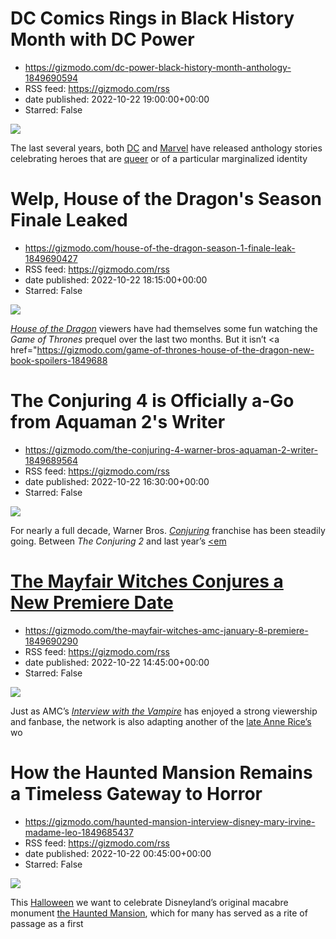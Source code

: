 # DC Comics Rings in Black History Month with DC Power
 - https://gizmodo.com/dc-power-black-history-month-anthology-1849690594
 - RSS feed: https://gizmodo.com/rss
 - date published: 2022-10-22 19:00:00+00:00
 - Starred: False

<img src="https://i.kinja-img.com/gawker-media/image/upload/s--m6NV3zoz--/c_fit,fl_progressive,q_80,w_636/d8baad5289dca7c67232b4be14aea97d.jpg" /><p>The last several years, both <a href="https://gizmodo.com/io9/comics/dc-comics">DC</a> and <a href="https://gizmodo.com/io9/comics/marvel">Marvel</a> have released anthology stories celebrating heroes that are <a href="https://gizmodo.com/dc-pride-anthology-2022-kevin-conroy-batman-lgbtq-1848788702">queer</a> or of a particular marginalized identity

# Welp, House of the Dragon's Season Finale Leaked
 - https://gizmodo.com/house-of-the-dragon-season-1-finale-leak-1849690427
 - RSS feed: https://gizmodo.com/rss
 - date published: 2022-10-22 18:15:00+00:00
 - Starred: False

<img src="https://i.kinja-img.com/gawker-media/image/upload/s--fsE0Y_8L--/c_fit,fl_progressive,q_80,w_636/bef654fc814915cc7c5af1fc3486d23b.jpg" /><p><a href="https://gizmodo.com/matt-smith-daemon-targaryen-evil-sexy-internet-boyfrien-1849679625"><em>House of the Dragon</em></a><em> </em>viewers have had themselves some fun watching the <em>Game of Thrones </em>prequel over the last two months. But it isn’t <a href="https://gizmodo.com/game-of-thrones-house-of-the-dragon-new-book-spoilers-1849688

# The Conjuring 4 is Officially a-Go from Aquaman 2's Writer
 - https://gizmodo.com/the-conjuring-4-warner-bros-aquaman-2-writer-1849689564
 - RSS feed: https://gizmodo.com/rss
 - date published: 2022-10-22 16:30:00+00:00
 - Starred: False

<img src="https://i.kinja-img.com/gawker-media/image/upload/s--AN1k35rF--/c_fit,fl_progressive,q_80,w_636/b49a53d6330822b2962fc313f8951344.jpg" /><p>For nearly a full decade, Warner Bros. <a href="https://gizmodo.com/dc-horrors-the-conjuring-comic-expands-another-chapter-1847050505"><em>Conjuring</em></a><em> </em>franchise has been steadily going. Between <em>The Conjuring 2 </em>and last year’s <a href="https://gizmodo.com/the-final-conjuring-3-trailer-manages-to-make-even-a-cl-1847012193"><em

# The Mayfair Witches Conjures a New Premiere Date
 - https://gizmodo.com/the-mayfair-witches-amc-january-8-premiere-1849690290
 - RSS feed: https://gizmodo.com/rss
 - date published: 2022-10-22 14:45:00+00:00
 - Starred: False

<img src="https://i.kinja-img.com/gawker-media/image/upload/s--Qzyv2K2w--/c_fit,fl_progressive,q_80,w_636/e42aa8c0c2f37cc1b8f482e8f28d1b1f.jpg" /><p>Just as AMC’s <a href="https://gizmodo.com/interview-with-the-vampire-ep-four-s1-recap-claudia-1849688512"><em>Interview with the Vampire</em></a><em> </em>has enjoyed a strong viewership and fanbase, the network is also adapting another of the <a href="https://gizmodo.com/gothic-horror-writer-anne-rice-dies-at-80-1848201685">late Anne Rice’s</a> wo

# How the Haunted Mansion Remains a Timeless Gateway to Horror
 - https://gizmodo.com/haunted-mansion-interview-disney-mary-irvine-madame-leo-1849685437
 - RSS feed: https://gizmodo.com/rss
 - date published: 2022-10-22 00:45:00+00:00
 - Starred: False

<img src="https://i.kinja-img.com/gawker-media/image/upload/s--CFtynhE4--/c_fit,fl_progressive,q_80,w_636/2fdaebb56ad6e6e5d1d57af3f2d244b3.jpg" /><p>This <a href="https://gizmodo.com/disney-parks-halloween-disneyland-walt-disney-world-1849531310">Halloween</a> we want to celebrate Disneyland’s original macabre monument <a href="https://gizmodo.com/disney-poster-exclusives-d23-expo-2022-haunted-mansion-1849502854">the Haunted Mansion</a>, which for many has served as a rite of passage as a first 
